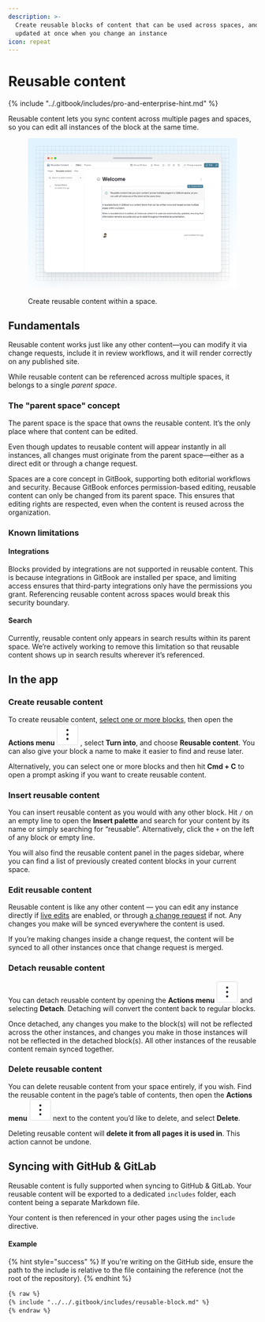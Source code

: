 ```yaml
---
description: >-
  Create reusable blocks of content that can be used across spaces, and all
  updated at once when you change an instance
icon: repeat
---
```


# Reusable content

{% include "../.gitbook/includes/pro-and-enterprise-hint.md" %}

Reusable content lets you sync content across multiple pages and spaces, so you can edit all instances of the block at the same time.

<figure><img src="../.gitbook/assets/04_02_25_reusable_content.svg" alt=""><figcaption><p>Create reusable content within a space.</p></figcaption></figure>

## Fundamentals

Reusable content works just like any other content—you can modify it via change requests, include it in review workflows, and it will render correctly on any published site.

While reusable content can be referenced across multiple spaces, it belongs to a single _parent space_.

### The "parent space" concept

The parent space is the space that owns the reusable content. It’s the only place where that content can be edited.

Even though updates to reusable content will appear instantly in all instances, all changes must originate from the parent space—either as a direct edit or through a change request.

Spaces are a core concept in GitBook, supporting both editorial workflows and security. Because GitBook enforces permission-based editing, reusable content can only be changed from its parent space. This ensures that editing rights are respected, even when the content is reused across the organization.

### Known limitations

#### Integrations

Blocks provided by integrations are not supported in reusable content. This is because integrations in GitBook are installed per space, and limiting access ensures that third-party integrations only have the permissions you grant. Referencing reusable content across spaces would break this security boundary.

#### Search

Currently, reusable content only appears in search results within its parent space. We’re actively working to remove this limitation so that reusable content shows up in search results wherever it’s referenced.

## In the app

### **Create reusable content**

To create reusable content, [select one or more blocks](blocks/#selecting-blocks-and-interacting-with-selected-blocks), then open the **Actions menu** <picture><source srcset="../.gitbook/assets/actions_icon_dark.svg" media="(prefers-color-scheme: dark)"><img src="../.gitbook/assets/actions_icon_light.svg" alt=""></picture> , select **Turn into**, and choose **Reusable content**. You can also give your block a name to make it easier to find and reuse later.

Alternatively, you can select one or more blocks and then hit **Cmd + C** to open a prompt asking if you want to create reusable content.

### **Insert reusable content**

You can insert reusable content as you would with any other block. Hit `/` on an empty line to open the **Insert palette** and search for your content by its name or simply searching for “reusable”. Alternatively, click the `+` on the left of any block or empty line.&#x20;

You will also find the reusable content panel in the pages sidebar, where you can find a list of previously created content blocks in your current space.

### **Edit reusable content**

Reusable content is like any other content — you can edit any instance directly if [live edits](../collaboration/live-edits.md) are enabled, or through [a change request](../collaboration/change-requests.md) if not. Any changes you make will be synced everywhere the content is used.

If you’re making changes inside a change request, the content will be synced to all other instances once that change request is merged.

### **Detach reusable content**

You can detach reusable content by opening the **Actions menu** <picture><source srcset="../.gitbook/assets/actions_icon_dark.svg" media="(prefers-color-scheme: dark)"><img src="../.gitbook/assets/actions_icon_light.svg" alt=""></picture> and selecting **Detach**. Detaching will convert the content back to regular blocks.

Once detached, any changes you make to the block(s) will not be reflected across the other instances, and changes you make in those instances will not be reflected in the detached block(s). All other instances of the reusable content remain synced together.

### Delete reusable content

You can delete reusable content from your space entirely, if you wish. Find the reusable content in the page’s table of contents, then open the **Actions menu** <picture><source srcset="../.gitbook/assets/actions_icon_dark.svg" media="(prefers-color-scheme: dark)"><img src="../.gitbook/assets/actions_icon_light.svg" alt=""></picture> next to the content you’d like to delete, and select **Delete**.

Deleting reusable content will **delete it from all pages it is used in**. This action cannot be undone.

## Syncing with GitHub & GitLab

Reusable content is fully supported when syncing to GitHub & GitLab. Your reusable content will be exported to a dedicated `includes` folder, each content being a separate Markdown file.

Your content is then referenced in your other pages using the `include` directive.

#### Example

{% hint style="success" %}
If you're writing on the GitHub side, ensure the path to the include is relative to the file containing the reference (not the root of the repository).
{% endhint %}

```markdown
{% raw %}
{% include "../../.gitbook/includes/reusable-block.md" %}
{% endraw %}
```
